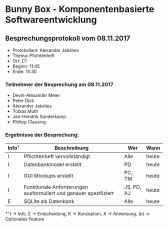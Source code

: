 # Bunny Box - Komponentenbasierte Softwareentwicklung

## Besprechungsprotokoll vom 08.11.2017
* Protokollant: Alexander Jaksties
* Thema: Pfichtenheft
* Ort: C1
* Beginn: 11:45
* Ende: 15:30

### Teilnehmer der Besprechung am 08.11.2017
* Devin-Alexander Meier
* Peter Dick
* Alexander Jaksties
* Tobias Muth
* Jan-Hendrik Sünderkamp
* Philipp Clausing

### Ergebnisse der Besprechung:

Info¹ | Beschreibung | Wer | Wann
----- | ------------ | --- | ----
I | Pflichtenheft vervollständigt | Alle | heute
I | Datenbankmodel erstellt | PD | heute
I | GUI Mockups erstellt | PC, TM | heute
I | Funktionale Anforderungen ausformuliert und genauer spezifiziert | JS, PD, AJ | heute
E | SQLite als Datenbank | Alle | heute

*¹ I -> Info, E -> Entscheidung, K -> Konzeption, A -> Anweisung, (o) -> Optionales Feature
